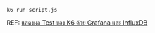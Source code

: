 ```
k6 run script.js
```

REF:
[แสดงผล Test ของ K6 ด้วย Grafana และ InfluxDB](https://nontster.medium.com/%E0%B9%81%E0%B8%AA%E0%B8%94%E0%B8%87%E0%B8%9C%E0%B8%A5-test-%E0%B8%82%E0%B8%AD%E0%B8%87-k6-%E0%B8%94%E0%B9%89%E0%B8%A7%E0%B8%A2-grafana-%E0%B9%81%E0%B8%A5%E0%B8%B0-influxdb-d3bb7ba15f4d)
